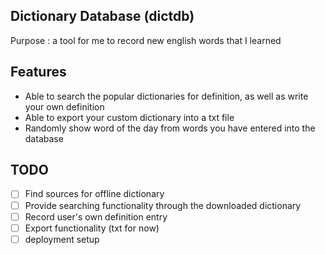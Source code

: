 ## Dictionary Database (dictdb)

Purpose : a tool for me to record new english words that I learned

## Features

- Able to search the popular dictionaries for definition, as well as write your own definition 
- Able to export your custom dictionary into a txt file
- Randomly show word of the day from words you have entered into the database

## TODO
- [ ] Find sources for offline dictionary
- [ ] Provide searching functionality through the downloaded dictionary
- [ ] Record user's own definition entry
- [ ] Export functionality (txt for now)
- [ ] deployment setup
